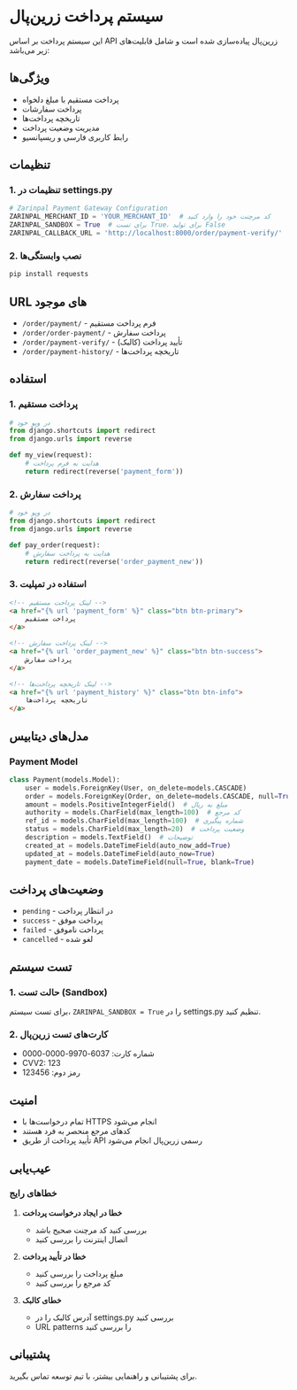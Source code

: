 # سیستم پرداخت زرین‌پال

این سیستم پرداخت بر اساس API زرین‌پال پیاده‌سازی شده است و شامل قابلیت‌های زیر می‌باشد:

## ویژگی‌ها

- پرداخت مستقیم با مبلغ دلخواه
- پرداخت سفارشات
- تاریخچه پرداخت‌ها
- مدیریت وضعیت پرداخت
- رابط کاربری فارسی و ریسپانسیو

## تنظیمات

### 1. تنظیمات در settings.py

```python
# Zarinpal Payment Gateway Configuration
ZARINPAL_MERCHANT_ID = 'YOUR_MERCHANT_ID'  # کد مرچنت خود را وارد کنید
ZARINPAL_SANDBOX = True  # برای تست True، برای تولید False
ZARINPAL_CALLBACK_URL = 'http://localhost:8000/order/payment-verify/'  # آدرس کالبک خود را وارد کنید
```

### 2. نصب وابستگی‌ها

```bash
pip install requests
```

## URL های موجود

- `/order/payment/` - فرم پرداخت مستقیم
- `/order/order-payment/` - پرداخت سفارش
- `/order/payment-verify/` - تأیید پرداخت (کالبک)
- `/order/payment-history/` - تاریخچه پرداخت‌ها

## استفاده

### 1. پرداخت مستقیم

```python
# در ویو خود
from django.shortcuts import redirect
from django.urls import reverse

def my_view(request):
    # هدایت به فرم پرداخت
    return redirect(reverse('payment_form'))
```

### 2. پرداخت سفارش

```python
# در ویو خود
from django.shortcuts import redirect
from django.urls import reverse

def pay_order(request):
    # هدایت به پرداخت سفارش
    return redirect(reverse('order_payment_new'))
```

### 3. استفاده در تمپلیت

```html
<!-- لینک پرداخت مستقیم -->
<a href="{% url 'payment_form' %}" class="btn btn-primary">
    پرداخت مستقیم
</a>

<!-- لینک پرداخت سفارش -->
<a href="{% url 'order_payment_new' %}" class="btn btn-success">
    پرداخت سفارش
</a>

<!-- لینک تاریخچه پرداخت‌ها -->
<a href="{% url 'payment_history' %}" class="btn btn-info">
    تاریخچه پرداخت‌ها
</a>
```

## مدل‌های دیتابیس

### Payment Model

```python
class Payment(models.Model):
    user = models.ForeignKey(User, on_delete=models.CASCADE)
    order = models.ForeignKey(Order, on_delete=models.CASCADE, null=True, blank=True)
    amount = models.PositiveIntegerField()  # مبلغ به ریال
    authority = models.CharField(max_length=100)  # کد مرجع
    ref_id = models.CharField(max_length=100)  # شماره پیگیری
    status = models.CharField(max_length=20)  # وضعیت پرداخت
    description = models.TextField()  # توضیحات
    created_at = models.DateTimeField(auto_now_add=True)
    updated_at = models.DateTimeField(auto_now=True)
    payment_date = models.DateTimeField(null=True, blank=True)
```

## وضعیت‌های پرداخت

- `pending` - در انتظار پرداخت
- `success` - پرداخت موفق
- `failed` - پرداخت ناموفق
- `cancelled` - لغو شده

## تست سیستم

### 1. حالت تست (Sandbox)

برای تست سیستم، `ZARINPAL_SANDBOX = True` را در settings.py تنظیم کنید.

### 2. کارت‌های تست زرین‌پال

- شماره کارت: 6037-9970-0000-0000
- CVV2: 123
- رمز دوم: 123456

## امنیت

- تمام درخواست‌ها با HTTPS انجام می‌شود
- کدهای مرجع منحصر به فرد هستند
- تأیید پرداخت از طریق API رسمی زرین‌پال انجام می‌شود

## عیب‌یابی

### خطاهای رایج

1. **خطا در ایجاد درخواست پرداخت**
   - بررسی کنید کد مرچنت صحیح باشد
   - اتصال اینترنت را بررسی کنید

2. **خطا در تأیید پرداخت**
   - مبلغ پرداخت را بررسی کنید
   - کد مرجع را بررسی کنید

3. **خطای کالبک**
   - آدرس کالبک را در settings.py بررسی کنید
   - URL patterns را بررسی کنید

## پشتیبانی

برای پشتیبانی و راهنمایی بیشتر، با تیم توسعه تماس بگیرید.
